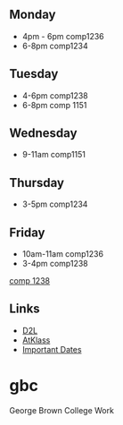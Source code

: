 ## Monday
- 4pm - 6pm comp1236
- 6-8pm comp1234
## Tuesday
- 4-6pm comp1238
- 6-8pm comp 1151
## Wednesday
- 9-11am comp1151
## Thursday
- 3-5pm comp1234
## Friday
- 10am-11am comp1236
- 3-4pm comp1238
  
[comp 1238](comp1238)
## Links
- [D2L](https://learn.georgebrown.ca)
- [AtKlass](https://app.atklass.com)
- [Important Dates](https://www.georgebrown.ca/current-students/important-dates?term=27246&category=131)

# gbc
George Brown College Work
